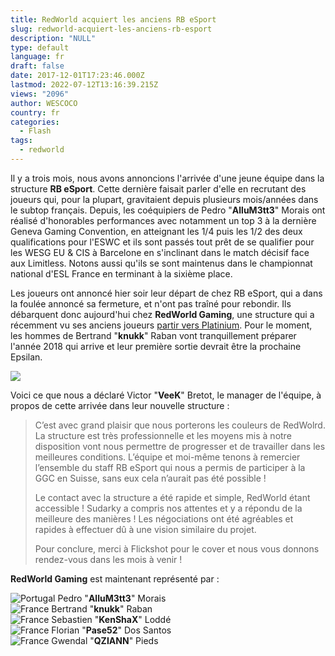 ```yaml
---
title: RedWorld acquiert les anciens RB eSport
slug: redworld-acquiert-les-anciens-rb-esport
description: "NULL"
type: default
language: fr
draft: false
date: 2017-12-01T17:23:46.000Z
lastmod: 2022-07-12T13:16:39.215Z
views: "2096"
author: WESCOCO
country: fr
categories:
  - Flash
tags:
  - redworld
---
```

Il y a trois mois, nous avons annoncions l'arrivée d'une jeune équipe dans la structure **RB eSport**. Cette dernière faisait parler d'elle en recrutant des joueurs qui, pour la plupart, gravitaient depuis plusieurs mois/années dans le subtop français. Depuis, les coéquipiers de Pedro "**AlluM3tt3**" Morais ont réalisé d'honorables performances avec notamment un top 3 à la dernière Geneva Gaming Convention, en atteignant les 1/4 puis les 1/2 des deux qualifications pour l'ESWC et ils sont passés tout prêt de se qualifier pour les WESG EU & CIS à Barcelone en s'inclinant dans le match décisif face aux Limitless. Notons aussi qu'ils se sont maintenus dans le championnat national d'ESL France en terminant à la sixième place.

Les joueurs ont annoncé hier soir leur départ de chez RB eSport, qui a dans la foulée annoncé sa fermeture, et n'ont pas traîné pour rebondir. Ils débarquent donc aujourd'hui chez **RedWorld Gaming**, une structure qui a récemment vu ses anciens joueurs [partir vers Platinium](https://flickshot.fr/fr/platinium-de-retour-avec-les-redworld/&5a0cc3df46069). Pour le moment, les hommes de Bertrand "**knukk**" Raban vont tranquillement préparer l'année 2018 qui arrive et leur première sortie devrait être la prochaine Epsilan. 

![](/images/articles/5a2150f992a0a/images/SmQBc0LTKbeIvSO08ueEs2XAonDUGYvgU4QgBqEk.jpeg)

Voici ce que nous a déclaré Victor "**VeeK**" Bretot, le manager de l'équipe, à propos de cette arrivée dans leur nouvelle structure :

> C’est avec grand plaisir que nous porterons les couleurs de RedWolrd. La structure est très professionnelle et les moyens mis à notre disposition vont nous permettre de progresser et de travailler dans les meilleures conditions. L’équipe et moi-même tenons à remercier l’ensemble du staff RB eSport qui nous a permis de participer à la GGC en Suisse, sans eux cela n’aurait pas été possible !  
>  
> Le contact avec la structure a été rapide et simple, RedWorld étant accessible ! Sudarky a compris nos attentes et y a répondu de la meilleure des manières ! Les négociations ont été agréables et rapides à effectuer dû à une vision similaire du projet.  
>  
> Pour conclure, merci à Flickshot pour le cover et nous vous donnons rendez-vous dans les mois à venir !

**RedWorld Gaming** est maintenant représenté par :

![Portugal](/images/countries/pt.svg)⁠ Pedro "**AlluM3tt3**" Morais  
![France](/images/countries/fr.svg)⁠ Bertrand "**knukk**" Raban  
![France](/images/countries/fr.svg)⁠ Sebastien "**KenShaX**" Loddé  
![France](/images/countries/fr.svg)⁠ Florian "**Pase52**" Dos Santos  
![France](/images/countries/fr.svg)⁠ Gwendal "**QZIANN**" Pieds

